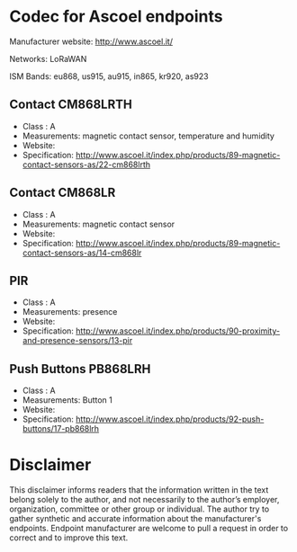 # Codec for Ascoel endpoints

Manufacturer website: http://www.ascoel.it/

Networks: LoRaWAN

ISM Bands: eu868, us915, au915, in865, kr920, as923

## Contact CM868LRTH
* Class : A
* Measurements: magnetic contact sensor, temperature and humidity
* Website:
* Specification: http://www.ascoel.it/index.php/products/89-magnetic-contact-sensors-as/22-cm868lrth

## Contact CM868LR
* Class : A
* Measurements: magnetic contact sensor
* Website:
* Specification: http://www.ascoel.it/index.php/products/89-magnetic-contact-sensors-as/14-cm868lr

## PIR
* Class : A
* Measurements: presence
* Website:
* Specification: http://www.ascoel.it/index.php/products/90-proximity-and-presence-sensors/13-pir

## Push Buttons PB868LRH
* Class : A
* Measurements: Button 1
* Website:
* Specification: http://www.ascoel.it/index.php/products/92-push-buttons/17-pb868lrh

# Disclaimer
This disclaimer informs readers that the information written in the text belong solely to the author, and not necessarily to the author’s employer, organization, committee or other group or individual. The author try to gather synthetic and accurate information about the manufacturer's endpoints. Endpoint manufacturer are welcome to pull a request in order to correct and to improve this text.
